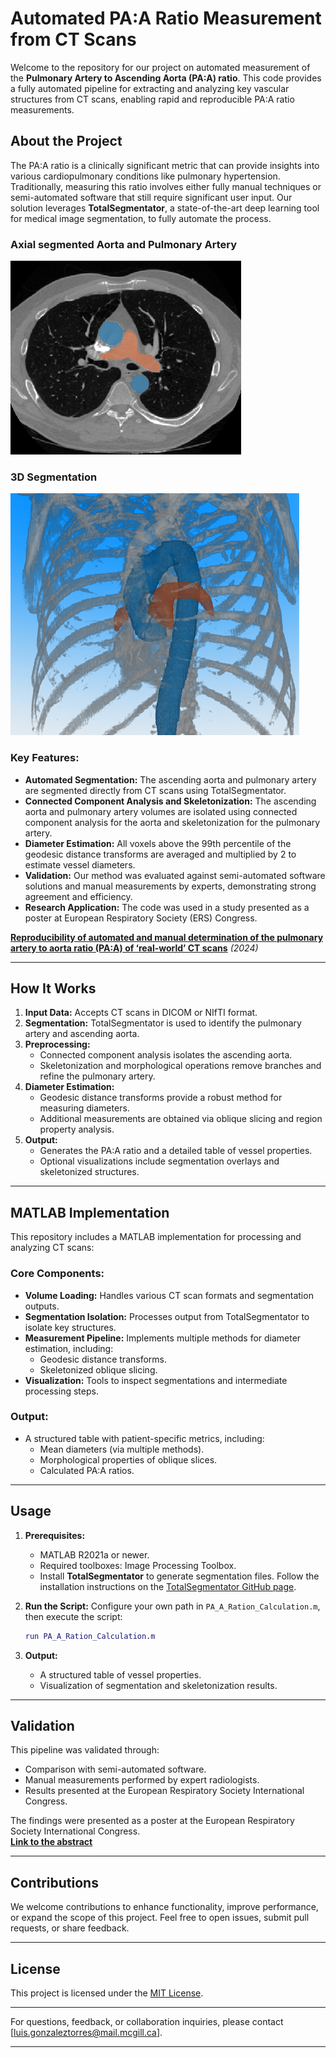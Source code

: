 # Automated PA:A Ratio Measurement from CT Scans 

Welcome to the repository for our project on automated measurement of the **Pulmonary Artery to Ascending Aorta (PA:A) ratio**. This code provides a fully automated pipeline for extracting and analyzing key vascular structures from CT scans, enabling rapid and reproducible PA:A ratio measurements.

## About the Project

The PA:A ratio is a clinically significant metric that can provide insights into various cardiopulmonary conditions like pulmonary hypertension. Traditionally, measuring this ratio involves either fully manual techniques or semi-automated software that still require significant user input. Our solution leverages **TotalSegmentator**, a state-of-the-art deep learning tool for medical image segmentation, to fully automate the process.

### **Axial segmented Aorta and Pulmonary Artery**
![Segmentation on ct](PicturePAA1.png) 

### **3D Segmentation**
![Segmentation alone](Picturepaa3.png)

### Key Features:
- **Automated Segmentation:** The ascending aorta and pulmonary artery are segmented directly from CT scans using TotalSegmentator.
- **Connected Component Analysis and Skeletonization:** The ascending aorta and pulmonary artery volumes are isolated using connected component analysis for the aorta and skeletonization for the pulmonary artery.
- **Diameter Estimation:** All voxels above the 99th percentile of the geodesic distance transforms are averaged and multiplied by 2 to estimate vessel diameters.
- **Validation:** Our method was evaluated against semi-automated software solutions and manual measurements by experts, demonstrating strong agreement and efficiency.
- **Research Application:** The code was used in a study presented as a poster at European Respiratory Society (ERS) Congress. 

[**Reproducibility of automated and manual determination of the pulmonary artery to aorta ratio (PA:A) of ‘real-world’ CT scans**](https://publications.ersnet.org/content/erj/64/suppl68/pa1657) *(2024)*

---

## How It Works


1. **Input Data:** Accepts CT scans in DICOM or NIfTI format.
2. **Segmentation:** TotalSegmentator is used to identify the pulmonary artery and ascending aorta.
3. **Preprocessing:**
   - Connected component analysis isolates the ascending aorta.
   - Skeletonization and morphological operations remove branches and refine the pulmonary artery.
4. **Diameter Estimation:**
   - Geodesic distance transforms provide a robust method for measuring diameters.
   - Additional measurements are obtained via oblique slicing and region property analysis.
5. **Output:** 
   - Generates the PA:A ratio and a detailed table of vessel properties.
   - Optional visualizations include segmentation overlays and skeletonized structures.

---

## MATLAB Implementation

This repository includes a MATLAB implementation for processing and analyzing CT scans:

### Core Components:
- **Volume Loading:** Handles various CT scan formats and segmentation outputs.
- **Segmentation Isolation:** Processes output from TotalSegmentator to isolate key structures.
- **Measurement Pipeline:** Implements multiple methods for diameter estimation, including:
  - Geodesic distance transforms.
  - Skeletonized oblique slicing.
- **Visualization:** Tools to inspect segmentations and intermediate processing steps.

### Output:
- A structured table with patient-specific metrics, including:
  - Mean diameters (via multiple methods).
  - Morphological properties of oblique slices.
  - Calculated PA:A ratios.

---

## Usage

1. **Prerequisites:**
   - MATLAB R2021a or newer.
   - Required toolboxes: Image Processing Toolbox.
   - Install **TotalSegmentator** to generate segmentation files.    Follow the installation instructions on the [TotalSegmentator GitHub page](https://github.com/wasserth/TotalSegmentator).

2. **Run the Script:**
   Configure your own path in `PA_A_Ration_Calculation.m`, then execute the script:
   ```matlab
   run PA_A_Ration_Calculation.m
   ```

3. **Output:**
   - A structured table of vessel properties.
   - Visualization of segmentation and skeletonization results.

---

## Validation

This pipeline was validated through:
- Comparison with semi-automated software.
- Manual measurements performed by expert radiologists.
- Results presented at the European Respiratory Society International Congress.  

The findings were presented as a poster at the European Respiratory Society International Congress.  
[**Link to the abstract**](https://publications.ersnet.org/content/erj/64/suppl68/pa1657)

---

## Contributions

We welcome contributions to enhance functionality, improve performance, or expand the scope of this project. Feel free to open issues, submit pull requests, or share feedback.

---

## License

This project is licensed under the [MIT License](LICENSE).

---

For questions, feedback, or collaboration inquiries, please contact [luis.gonzaleztorres@mail.mcgill.ca].

---
